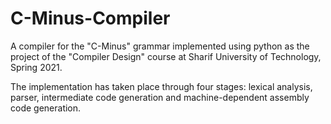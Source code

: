 # C-Minus-Compiler

A compiler for the "C-Minus" grammar implemented using python as the project of the "Compiler Design" course at Sharif University of Technology, Spring 2021.

The implementation has taken place through four stages: lexical analysis, parser, intermediate code generation and machine-dependent assembly code generation.
